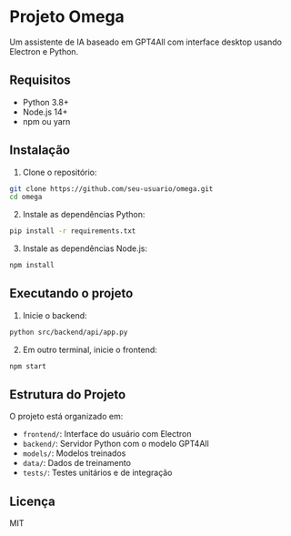 # Projeto Omega

Um assistente de IA baseado em GPT4All com interface desktop usando Electron e Python.

## Requisitos

- Python 3.8+
- Node.js 14+
- npm ou yarn

## Instalação

1. Clone o repositório:
```bash
git clone https://github.com/seu-usuario/omega.git
cd omega
```

2. Instale as dependências Python:
```bash
pip install -r requirements.txt
```

3. Instale as dependências Node.js:
```bash
npm install
```

## Executando o projeto

1. Inicie o backend:
```bash
python src/backend/api/app.py
```

2. Em outro terminal, inicie o frontend:
```bash
npm start
```

## Estrutura do Projeto

O projeto está organizado em:
- `frontend/`: Interface do usuário com Electron
- `backend/`: Servidor Python com o modelo GPT4All
- `models/`: Modelos treinados
- `data/`: Dados de treinamento
- `tests/`: Testes unitários e de integração

## Licença

MIT 